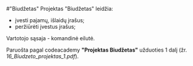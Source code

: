 #"Biudžetas"
Projektas "Biudžetas" leidžia:
* įvesti pajamų, išlaidų įrašus;
* peržiūrėti įvestus įrašus;

Vartotojo sąsaja - komandinė eilutė.

Paruošta pagal codeacademy **"Projektas Biudžetas"** užduoties 1 dalį (žr. _16_Biudzeto_projektas_1.pdf_).



